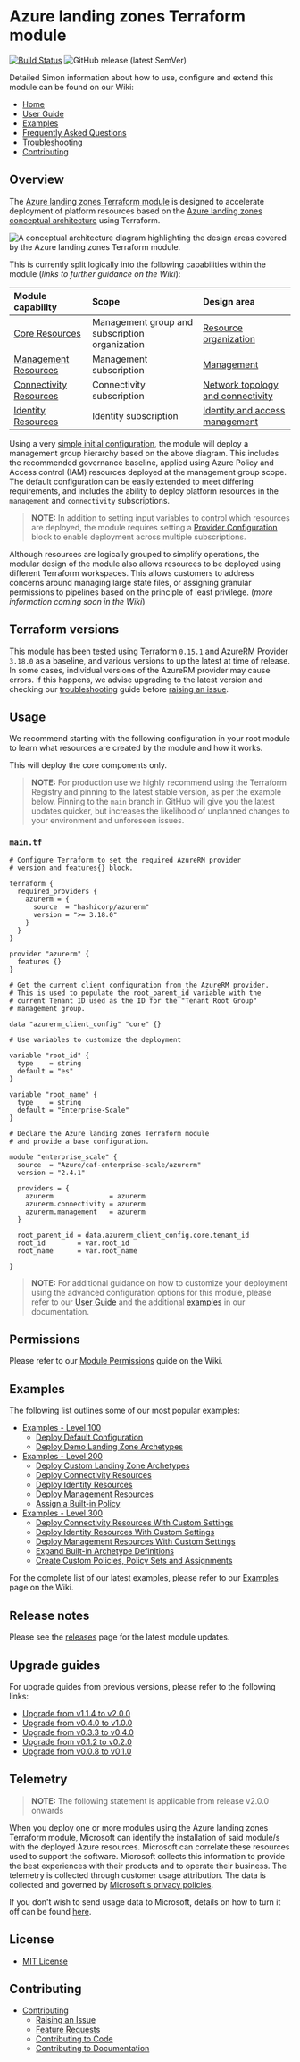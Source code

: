 # Azure landing zones Terraform module

[![Build Status](https://dev.azure.com/mscet/CAE-ALZ-Terraform/_apis/build/status/Tests/E2E?branchName=refs%2Ftags%2Fv2.4.1)](https://dev.azure.com/mscet/CAE-ALZ-Terraform/_build/latest?definitionId=26&branchName=refs%2Ftags%2Fv2.4.1)
![GitHub release (latest SemVer)](https://img.shields.io/github/v/release/Azure/terraform-azurerm-caf-enterprise-scale?style=flat&logo=github)

Detailed Simon information about how to use, configure and extend this module can be found on our Wiki:

- [Home][wiki_home]
- [User Guide][wiki_user_guide]
- [Examples][wiki_examples]
- [Frequently Asked Questions][wiki_frequently_asked_questions]
- [Troubleshooting][wiki_troubleshooting]
- [Contributing][wiki_contributing]

## Overview

The [Azure landing zones Terraform module][alz_tf_registry] is designed to accelerate deployment of platform resources based on the [Azure landing zones conceptual architecture][alz_architecture] using Terraform.

![A conceptual architecture diagram highlighting the design areas covered by the Azure landing zones Terraform module.][alz_tf_overview]

This is currently split logically into the following capabilities within the module (*links to further guidance on the Wiki*):

| Module capability | Scope | Design area |
| :--- | :--- | :--- |
| [Core Resources][wiki_core_resources] | Management group and subscription organization | [Resource organization][alz_hierarchy] |
| [Management Resources][wiki_management_resources] | Management subscription | [Management][alz_management] |
| [Connectivity Resources][wiki_connectivity_resources] | Connectivity subscription | [Network topology and connectivity][alz_connectivity] |
| [Identity Resources][wiki_identity_resources] | Identity subscription | [Identity and access management][alz_identity] |

Using a very [simple initial configuration](#maintf), the module will deploy a management group hierarchy based on the above diagram.
This includes the recommended governance baseline, applied using Azure Policy and Access control (IAM) resources deployed at the management group scope.
The default configuration can be easily extended to meet differing requirements, and includes the ability to deploy platform resources in the `management` and `connectivity` subscriptions.

> **NOTE:** In addition to setting input variables to control which resources are deployed, the module requires setting a [Provider Configuration][wiki_provider_configuration] block to enable deployment across multiple subscriptions.

Although resources are logically grouped to simplify operations, the modular design of the module also allows resources to be deployed using different Terraform workspaces.
This allows customers to address concerns around managing large state files, or assigning granular permissions to pipelines based on the principle of least privilege. (*more information coming soon in the Wiki*)

## Terraform versions

This module has been tested using Terraform `0.15.1` and AzureRM Provider `3.18.0` as a baseline, and various versions to up the latest at time of release.
In some cases, individual versions of the AzureRM provider may cause errors.
If this happens, we advise upgrading to the latest version and checking our [troubleshooting][wiki_troubleshooting] guide before [raising an issue](https://github.com/Azure/terraform-azurerm-caf-enterprise-scale/issues).

## Usage

We recommend starting with the following configuration in your root module to learn what resources are created by the module and how it works.

This will deploy the core components only.

> **NOTE:** For production use we highly recommend using the Terraform Registry and pinning to the latest stable version, as per the example below.
> Pinning to the `main` branch in GitHub will give you the latest updates quicker, but increases the likelihood of unplanned changes to your environment and unforeseen issues.

### `main.tf`

```hcl
# Configure Terraform to set the required AzureRM provider
# version and features{} block.

terraform {
  required_providers {
    azurerm = {
      source  = "hashicorp/azurerm"
      version = ">= 3.18.0"
    }
  }
}

provider "azurerm" {
  features {}
}

# Get the current client configuration from the AzureRM provider.
# This is used to populate the root_parent_id variable with the
# current Tenant ID used as the ID for the "Tenant Root Group"
# management group.

data "azurerm_client_config" "core" {}

# Use variables to customize the deployment

variable "root_id" {
  type    = string
  default = "es"
}

variable "root_name" {
  type    = string
  default = "Enterprise-Scale"
}

# Declare the Azure landing zones Terraform module
# and provide a base configuration.

module "enterprise_scale" {
  source  = "Azure/caf-enterprise-scale/azurerm"
  version = "2.4.1"

  providers = {
    azurerm              = azurerm
    azurerm.connectivity = azurerm
    azurerm.management   = azurerm
  }

  root_parent_id = data.azurerm_client_config.core.tenant_id
  root_id        = var.root_id
  root_name      = var.root_name

}
```

> **NOTE:** For additional guidance on how to customize your deployment using the advanced configuration options for this module, please refer to our [User Guide][wiki_user_guide] and the additional [examples][wiki_examples] in our documentation.

## Permissions

Please refer to our [Module Permissions][wiki_module_permissions] guide on the Wiki.

## Examples

The following list outlines some of our most popular examples:

- [Examples - Level 100][wiki_examples_level_100]
  - [Deploy Default Configuration][wiki_deploy_default_configuration]
  - [Deploy Demo Landing Zone Archetypes][wiki_deploy_demo_landing_zone_archetypes]
- [Examples - Level 200][wiki_examples_level_200]
  - [Deploy Custom Landing Zone Archetypes][wiki_deploy_custom_landing_zone_archetypes]
  - [Deploy Connectivity Resources][wiki_deploy_connectivity_resources]
  - [Deploy Identity Resources][wiki_deploy_identity_resources]
  - [Deploy Management Resources][wiki_deploy_management_resources]
  - [Assign a Built-in Policy][wiki_assign_a_built_in_policy]
- [Examples - Level 300][wiki_examples_level_300]
  - [Deploy Connectivity Resources With Custom Settings][wiki_deploy_connectivity_resources_custom]
  - [Deploy Identity Resources With Custom Settings][wiki_deploy_identity_resources_custom]
  - [Deploy Management Resources With Custom Settings][wiki_deploy_management_resources_custom]
  - [Expand Built-in Archetype Definitions][wiki_expand_built_in_archetype_definitions]
  - [Create Custom Policies, Policy Sets and Assignments][wiki_create_custom_policies_policy_sets_and_assignments]

For the complete list of our latest examples, please refer to our [Examples][wiki_examples] page on the Wiki.

## Release notes

Please see the [releases][repo_releases] page for the latest module updates.

## Upgrade guides

For upgrade guides from previous versions, please refer to the following links:

- [Upgrade from v1.1.4 to v2.0.0][wiki_upgrade_from_v1_1_4_to_v2_0_0]
- [Upgrade from v0.4.0 to v1.0.0][wiki_upgrade_from_v0_4_0_to_v1_0_0]
- [Upgrade from v0.3.3 to v0.4.0][wiki_upgrade_from_v0_3_3_to_v0_4_0]
- [Upgrade from v0.1.2 to v0.2.0][wiki_upgrade_from_v0_1_2_to_v0_2_0]
- [Upgrade from v0.0.8 to v0.1.0][wiki_upgrade_from_v0_0_8_to_v0_1_0]

## Telemetry

> **NOTE:** The following statement is applicable from release v2.0.0 onwards

When you deploy one or more modules using the Azure landing zones Terraform module, Microsoft can identify the installation of said module/s with the deployed Azure resources.
Microsoft can correlate these resources used to support the software.
Microsoft collects this information to provide the best experiences with their products and to operate their business.
The telemetry is collected through customer usage attribution.
The data is collected and governed by [Microsoft's privacy policies][msft_privacy_policy].

If you don't wish to send usage data to Microsoft, details on how to turn it off can be found [here][wiki_disable_telemetry].

## License

- [MIT License][alz_license]

## Contributing

- [Contributing][wiki_contributing]
  - [Raising an Issue][wiki_raising_an_issue]
  - [Feature Requests][wiki_feature_requests]
  - [Contributing to Code][wiki_contributing_to_code]
  - [Contributing to Documentation][wiki_contributing_to_documentation]

 [//]: # (*****************************)
 [//]: # (INSERT IMAGE REFERENCES BELOW)
 [//]: # (*****************************)

[alz_tf_overview]: https://raw.githubusercontent.com/wiki/Azure/terraform-azurerm-caf-enterprise-scale/media/alz-tf-module-overview.png "A conceptual architecture diagram highlighting the design areas covered by the Azure landing zones Terraform module."

 [//]: # (************************)
 [//]: # (INSERT LINK LABELS BELOW)
 [//]: # (************************)

[msft_privacy_policy]: https://www.microsoft.com/trustcenter  "Microsoft's privacy policy"

[alz_tf_registry]:  https://registry.terraform.io/modules/Azure/caf-enterprise-scale/azurerm/latest "Terraform Registry: Azure landing zones Terraform module"
[alz_architecture]: https://docs.microsoft.com/azure/cloud-adoption-framework/ready/landing-zone#azure-landing-zone-conceptual-architecture
[alz_hierarchy]:    https://docs.microsoft.com/azure/cloud-adoption-framework/ready/landing-zone/design-area/resource-org
[alz_management]:   https://docs.microsoft.com/azure/cloud-adoption-framework/ready/landing-zone/design-area/management
[alz_connectivity]: https://docs.microsoft.com/azure/cloud-adoption-framework/ready/landing-zone/design-area/network-topology-and-connectivity
[alz_identity]:     https://docs.microsoft.com/azure/cloud-adoption-framework/ready/landing-zone/design-area/identity-access
[alz_license]:      https://github.com/Azure/terraform-azurerm-caf-enterprise-scale/blob/main/LICENSE
[repo_releases]:    https://github.com/Azure/terraform-azurerm-caf-enterprise-scale/releases "Release notes"

<!--
The following link references should be copied from `_sidebar.md` in the `./docs/wiki/` folder.
Replace `./` with `https://github.com/Azure/terraform-azurerm-caf-enterprise-scale/wiki/` when copying to here.
-->

[wiki_home]:                                  https://github.com/Azure/terraform-azurerm-caf-enterprise-scale/wiki/Home "Wiki - Home"
[wiki_user_guide]:                            https://github.com/Azure/terraform-azurerm-caf-enterprise-scale/wiki/User-Guide "Wiki - User Guide"
[wiki_getting_started]:                       https://github.com/Azure/terraform-azurerm-caf-enterprise-scale/wiki/%5BUser-Guide%5D-Getting-Started "Wiki - Getting Started"
[wiki_module_permissions]:                    https://github.com/Azure/terraform-azurerm-caf-enterprise-scale/wiki/%5BUser-Guide%5D-Module-Permissions "Wiki - Module Permissions"
[wiki_module_variables]:                      https://github.com/Azure/terraform-azurerm-caf-enterprise-scale/wiki/%5BUser-Guide%5D-Module-Variables "Wiki - Module Variables"
[wiki_module_releases]:                       https://github.com/Azure/terraform-azurerm-caf-enterprise-scale/wiki/%5BUser-Guide%5D-Module-Releases "Wiki - Module Releases"
[wiki_provider_configuration]:                https://github.com/Azure/terraform-azurerm-caf-enterprise-scale/wiki/%5BUser-Guide%5D-Provider-Configuration "Wiki - Provider Configuration"
[wiki_archetype_definitions]:                 https://github.com/Azure/terraform-azurerm-caf-enterprise-scale/wiki/%5BUser-Guide%5D-Archetype-Definitions "Wiki - Archetype Definitions"
[wiki_core_resources]:                        https://github.com/Azure/terraform-azurerm-caf-enterprise-scale/wiki/%5BUser-Guide%5D-Core-Resources "Wiki - Core Resources"
[wiki_management_resources]:                  https://github.com/Azure/terraform-azurerm-caf-enterprise-scale/wiki/%5BUser-Guide%5D-Management-Resources "Wiki - Management Resources"
[wiki_connectivity_resources]:                https://github.com/Azure/terraform-azurerm-caf-enterprise-scale/wiki/%5BUser-Guide%5D-Connectivity-Resources "Wiki - Connectivity Resources"
[wiki_identity_resources]:                    https://github.com/Azure/terraform-azurerm-caf-enterprise-scale/wiki/%5BUser-Guide%5D-Identity-Resources "Wiki - Identity Resources"
[wiki_upgrade_from_v0_0_8_to_v0_1_0]:         https://github.com/Azure/terraform-azurerm-caf-enterprise-scale/wiki/%5BUser-Guide%5D-Upgrade-from-v0.0.8-to-v0.1.0 "Wiki - Upgrade from v0.0.8 to v0.1.0"
[wiki_upgrade_from_v0_1_2_to_v0_2_0]:         https://github.com/Azure/terraform-azurerm-caf-enterprise-scale/wiki/%5BUser-Guide%5D-Upgrade-from-v0.1.2-to-v0.2.0 "Wiki - Upgrade from v0.1.2 to v0.2.0"
[wiki_upgrade_from_v0_3_3_to_v0_4_0]:         https://github.com/Azure/terraform-azurerm-caf-enterprise-scale/wiki/%5BUser-Guide%5D-Upgrade-from-v0.3.3-to-v0.4.0 "Wiki - Upgrade from v0.3.3 to v0.4.0"
[wiki_upgrade_from_v0_4_0_to_v1_0_0]:         https://github.com/Azure/terraform-azurerm-caf-enterprise-scale/wiki/%5BUser-Guide%5D-Upgrade-from-v0.4.0-to-v1.0.0 "Wiki - Upgrade from v0.4.0 to v1.0.0"
[wiki_upgrade_from_v1_1_4_to_v2_0_0]:         https://github.com/Azure/terraform-azurerm-caf-enterprise-scale/wiki/%5BUser-Guide%5D-Upgrade-from-v1.1.4-to-v2.0.0 "Wiki - Upgrade from v1.1.4 to v2.0.0"
[wiki_examples]:                              https://github.com/Azure/terraform-azurerm-caf-enterprise-scale/wiki/Examples "Wiki - Examples"
[wiki_examples_level_100]:                    https://github.com/Azure/terraform-azurerm-caf-enterprise-scale/wiki/Examples#advanced-level-100 "Wiki - Examples"
[wiki_examples_level_200]:                    https://github.com/Azure/terraform-azurerm-caf-enterprise-scale/wiki/Examples#advanced-level-200 "Wiki - Examples"
[wiki_examples_level_300]:                    https://github.com/Azure/terraform-azurerm-caf-enterprise-scale/wiki/Examples#advanced-level-300 "Wiki - Examples"
[wiki_deploy_default_configuration]:          https://github.com/Azure/terraform-azurerm-caf-enterprise-scale/wiki/%5BExamples%5D-Deploy-Default-Configuration "Wiki - Deploy Default Configuration"
[wiki_deploy_demo_landing_zone_archetypes]:   https://github.com/Azure/terraform-azurerm-caf-enterprise-scale/wiki/%5BExamples%5D-Deploy-Demo-Landing-Zone-Archetypes "Wiki - Deploy Demo Landing Zone Archetypes"
[wiki_deploy_custom_landing_zone_archetypes]: https://github.com/Azure/terraform-azurerm-caf-enterprise-scale/wiki/%5BExamples%5D-Deploy-Custom-Landing-Zone-Archetypes "Wiki - Deploy Custom Landing Zone Archetypes"
[wiki_deploy_management_resources]:           https://github.com/Azure/terraform-azurerm-caf-enterprise-scale/wiki/%5BExamples%5D-Deploy-Management-Resources "Wiki - Deploy Management Resources"
[wiki_deploy_management_resources_custom]:    https://github.com/Azure/terraform-azurerm-caf-enterprise-scale/wiki/%5BExamples%5D-Deploy-Management-Resources-With-Custom-Settings "Wiki - Deploy Management Resources With Custom Settings"
[wiki_deploy_connectivity_resources]:         https://github.com/Azure/terraform-azurerm-caf-enterprise-scale/wiki/%5BExamples%5D-Deploy-Connectivity-Resources "Wiki - Deploy Connectivity Resources"
[wiki_deploy_connectivity_resources_custom]:  https://github.com/Azure/terraform-azurerm-caf-enterprise-scale/wiki/%5BExamples%5D-Deploy-Connectivity-Resources-With-Custom-Settings "Wiki - Deploy Connectivity Resources With Custom Settings"
[wiki_deploy_identity_resources]:             https://github.com/Azure/terraform-azurerm-caf-enterprise-scale/wiki/%5BExamples%5D-Deploy-Identity-Resources "Wiki - Deploy Identity Resources"
[wiki_deploy_identity_resources_custom]:      https://github.com/Azure/terraform-azurerm-caf-enterprise-scale/wiki/%5BExamples%5D-Deploy-Identity-Resources-With-Custom-Settings "Wiki - Deploy Identity Resources With Custom Settings"
[wiki_deploy_using_module_nesting]:           https://github.com/Azure/terraform-azurerm-caf-enterprise-scale/wiki/%5BExamples%5D-Deploy-Using-Module-Nesting "Wiki - Deploy Using Module Nesting"
[wiki_frequently_asked_questions]:            https://github.com/Azure/terraform-azurerm-caf-enterprise-scale/wiki/Frequently-Asked-Questions "Wiki - Frequently Asked Questions"
[wiki_troubleshooting]:                       https://github.com/Azure/terraform-azurerm-caf-enterprise-scale/wiki/Troubleshooting "Wiki - Troubleshooting"
[wiki_contributing]:                          https://github.com/Azure/terraform-azurerm-caf-enterprise-scale/wiki/Contributing "Wiki - Contributing"
[wiki_raising_an_issue]:                      https://github.com/Azure/terraform-azurerm-caf-enterprise-scale/wiki/Raising-an-Issue "Wiki - Raising an Issue"
[wiki_feature_requests]:                      https://github.com/Azure/terraform-azurerm-caf-enterprise-scale/wiki/Feature-Requests "Wiki - Feature Requests"
[wiki_contributing_to_code]:                  https://github.com/Azure/terraform-azurerm-caf-enterprise-scale/wiki/Contributing-to-Code "Wiki - Contributing to Code"
[wiki_contributing_to_documentation]:         https://github.com/Azure/terraform-azurerm-caf-enterprise-scale/wiki/Contributing-to-Documentation "Wiki - Contributing to Documentation"
[wiki_expand_built_in_archetype_definitions]: https://github.com/Azure/terraform-azurerm-caf-enterprise-scale/wiki/%5BExamples%5D-Expand-Built-in-Archetype-Definitions "Wiki - Expand Built-in Archetype Definitions"
[wiki_override_module_role_assignments]:      https://github.com/Azure/terraform-azurerm-caf-enterprise-scale/wiki/%5BExamples%5D-Override-Module-Role-Assignments "Wiki - Override Module Role Assignments"
[wiki_create_custom_policies_policy_sets_and_assignments]: https://github.com/Azure/terraform-azurerm-caf-enterprise-scale/wiki/%5BExamples%5D-Create-Custom-Policies-Policy-Sets-and-Assignments "Wiki - Create Custom Policies, Policy Sets and Assignments"
[wiki_assign_a_built_in_policy]: https://github.com/Azure/terraform-azurerm-caf-enterprise-scale/wiki/%5BExamples%5D-Assign-a-Built-in-Policy "Wiki - Assign a Built-in Policy"
[wiki_disable_telemetry]:                     https://github.com/Azure/terraform-azurerm-caf-enterprise-scale/wiki/%5BVariables%5D-disable_telemetry "Wiki - Disable telemetry"
[wiki_create_and_assign_custom_rbac_roles]:                     https://github.com/Azure/terraform-azurerm-caf-enterprise-scale/wiki/%5BVariables%5D-Create-and-Assign-Custom-RBAC-Roles "Wiki - Create and Assign Custom RBAC Roles"
